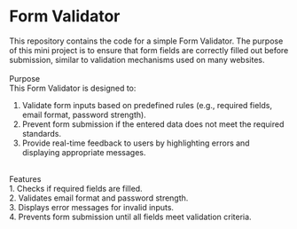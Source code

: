 # Form Validator<br>
This repository contains the code for a simple Form Validator. The purpose of this mini project is to ensure that form fields are correctly filled out before submission, similar to validation mechanisms used on many websites.<br>
<br>
Purpose<br>
This Form Validator is designed to:<br>
1. Validate form inputs based on predefined rules (e.g., required fields, email format, password strength).<br>
2. Prevent form submission if the entered data does not meet the required standards.<br>
3. Provide real-time feedback to users by highlighting errors and displaying appropriate messages.<br>
<br>
Features<br>
1. Checks if required fields are filled.<br>
2. Validates email format and password strength.<br>
3. Displays error messages for invalid inputs.<br>
4. Prevents form submission until all fields meet validation criteria.<br>
